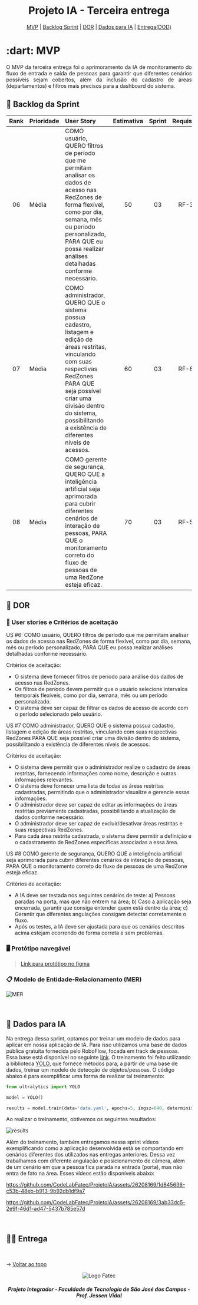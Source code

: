 <br id="topo">
 
<h1 align="center">Projeto IA - Terceira entrega</h1>

<p align="center">
    <a href="#mvp">MVP</a> | 
    <a href="#backlog">Backlog Sprint</a> |
    <a href="#DOR">DOR</a> |
    <a href="#dados">Dados para IA</a> |
    <a href="#entrega">Entrega(DOD)</a>
</p>
<span id="mvp">
 
<h1> :dart: MVP </h1>
<p align="justify">O MVP da terceira entrega foi o aprimoramento da IA de monitoramento do fluxo de entrada e saída de pessoas para garantir que diferentes cenários possíveis sejam cobertos, além da inclusão do cadastro de áreas (departamentos) e filtros mais precisos para a dashboard do sistema.</p>

<span id="backlog">

## 📃 Backlog da Sprint

| Rank | Prioridade | User Story | Estimativa | Sprint | Requisito |
| :----: | :-------- | :-------- | :----: | :---: | :----: |
| 06 | Média | COMO usuário, QUERO filtros de período que me permitam analisar os dados de acesso nas RedZones de forma flexível, como por dia, semana, mês ou período personalizado, PARA QUE eu possa realizar análises detalhadas conforme necessário. | 50 | 03 | RF-3 |
| 07 | Média | COMO administrador, QUERO QUE o sistema possua cadastro, listagem e edição de áreas restritas, vinculando com suas respectivas RedZones PARA QUE seja possível criar uma divisão dentro do sistema, possibilitando a existência de diferentes níveis de acessos. | 60 | 03 | RF-6 | 
| 08 | Média | COMO gerente de segurança, QUERO QUE a inteligência artificial seja aprimorada para cubrir diferentes cenários de interação de pessoas, PARA QUE o monitoramento correto do fluxo de pessoas de uma RedZone esteja eficaz. | 70 | 03 | RF-5 |

<span id="DOR"> 
  
## 📌 DOR

<p align="justify">

  ### 📄 User stories e Critérios de aceitação

US #6: COMO usuário, QUERO filtros de período que me permitam analisar os dados de acesso nas RedZones de forma flexível, como por dia, semana, mês ou período personalizado, PARA QUE eu possa realizar análises detalhadas conforme necessário.

Critérios de aceitação:

- O sistema deve fornecer filtros de período para análise dos dados de acesso nas RedZones.
- Os filtros de período devem permitir que o usuário selecione intervalos temporais flexíveis, como por dia, semana, mês ou um período personalizado.
- O sistema deve ser capaz de filtrar os dados de acesso de acordo com o período selecionado pelo usuário.

US #7 COMO administrador, QUERO QUE o sistema possua cadastro, listagem e edição de áreas restritas, vinculando com suas respectivas RedZones PARA QUE seja possível criar uma divisão dentro do sistema, possibilitando a existência de diferentes níveis de acessos.

Critérios de aceitação:

- O sistema deve permitir que o administrador realize o cadastro de áreas restritas, fornecendo informações como nome, descrição e outras informações relevantes.
- O sistema deve fornecer uma lista de todas as áreas restritas cadastradas, permitindo que o administrador visualize e gerencie essas informações.
- O administrador deve ser capaz de editar as informações de áreas restritas previamente cadastradas, possibilitando a atualização de dados conforme necessário.
- O administrador deve ser capaz de excluir/desativar áreas restritas e suas respectivas RedZones.
- Para cada área restrita cadastrada, o sistema deve permitir a definição e o cadastramento de RedZones específicas associadas a essa área.

US #8 COMO gerente de segurança, QUERO QUE a inteligência artificial seja aprimorada para cubrir diferentes cenários de interação de pessoas, PARA QUE o monitoramento correto do fluxo de pessoas de uma RedZone esteja eficaz.

Critérios de aceitação:

- A IA deve ser testada nos seguintes cenários de teste: a) Pessoas paradas na porta, mas que não entrem na área; b) Caso a aplicação seja encerrada, garantir que consiga entender quem está dentro da área; c) Garantir que diferentes angulações consigam detectar corretamente o fluxo.
- Após os testes, a IA deve ser ajustada para que os cenários descritos acima estejam ocorrendo de forma correta e sem problemas.

 ### 🖥️ Protótipo navegável

> [Link para protótipo no figma](https://www.figma.com/proto/7pXrAvYbVSbmm7yi5WDiXM/API-6---Altave?type=design&scaling=min-zoom&page-id=0%3A1&node-id=12-102&starting-point-node-id=12%3A102&show-proto-sidebar=1)

### 📋 Modelo de Entidade-Relacionamento (MER)

![MER](https://github.com/CodeLabFatec/ProjetoIA/assets/26208169/cb337968-a467-434b-8155-25043f0733c9)
  
</p>

<br />

<span id="dados">

## :floppy_disk: Dados para IA

<p align="justify">
 
 Na entrega dessa sprint, optamos por treinar um modelo de dados para aplicar em nossa aplicação de IA. Para isso utilizamos uma base de dados pública gratuíta fornecida pelo RoboFlow, focada em track de pessoas. Essa base está disponível no seguinte [link](https://universe.roboflow.com/leo-ueno/people-detection-o4rdr/dataset/8). O treinamento foi feito utilizando a biblioteca [YOLO](https://docs.ultralytics.com/pt), que fornece métodos para, a partir de uma base de dados, treinar um modelo de detecção de objetos/pessoas. O código abaixo é para exemplificar uma forma de realizar tal treinamento:

 ```python
from ultralytics import YOLO

model = YOLO()

results = model.train(data='data.yaml', epochs=5, imgsz=640, deterministic=True)
```

Ao realizar o treinamento, obtivemos os seguintes resultados:

 ![results](https://github.com/CodeLabFatec/ProjetoIA/assets/26208169/037dc928-8b6f-4fb9-a949-6d7911889083)

Além do treinamento, também entregamos nessa sprint vídeos exemplificando como a aplicação desenvolvida está se comportando em cenários diferentes dos utilizados nas entregas anteriores. Dessa vez trabalhamos com diferente angulação e posicionamento de câmera, além de um cenário em que a pessoa fica parada na entrada (porta), mas não entra de fato na área. Esses vídeos estão disponíveis abaixo:


https://github.com/CodeLabFatec/ProjetoIA/assets/26208169/1d845636-c53b-48eb-b913-9b92db1df9a7


https://github.com/CodeLabFatec/ProjetoIA/assets/26208169/3ab33dc5-2e9f-46d1-ad47-5437b785e57d


</p>

<br />

<span id="entrega">
 
## 👩‍💻 Entrega

<p align="center">


</p>


<br>

→ [Voltar ao topo](#topo)

<div align='center' height='70'>
  
![Logo Fatec](https://github.com/thaleskerber/Projeto-Integrador-4-Semestre/assets/26208169/c5407beb-d912-41da-afbb-13b054a55885)

<h5 align="center"> Projeto Integrador - Faculdade de Tecnologia de São José dos Campos - Prof. Jessen Vidal </h5>
</div>
